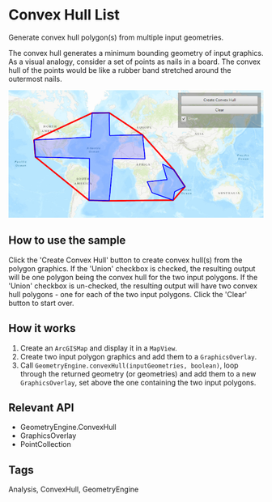 # Convex Hull List

Generate convex hull polygon(s) from multiple input geometries.

The convex hull generates a minimum bounding geometry of input graphics. As a visual analogy, consider a set of points as nails in a board. The convex hull of the points would be like a rubber band stretched around the outermost nails.

![](ConvexHullList.png)

## How to use the sample

Click the 'Create Convex Hull' button to create convex hull(s) from the polygon graphics. If the 'Union' checkbox is checked, the resulting output will be one polygon being the convex hull for the two input polygons. If the 'Union' checkbox is un-checked, the resulting output will have two convex hull polygons - one for each of the two input polygons. Click the 'Clear' button to start over.

## How it works

1. Create an `ArcGISMap` and display it in a `MapView`.
2. Create two input polygon graphics and add them to a `GraphicsOverlay`.
3. Call `GeometryEngine.convexHull(inputGeometries, boolean)`, loop through the returned geometry (or geometries) and add them to a new `GraphicsOverlay`, set above the one containing the two input polygons.

## Relevant API

* GeometryEngine.ConvexHull
* GraphicsOverlay
* PointCollection

## Tags

Analysis, ConvexHull, GeometryEngine
